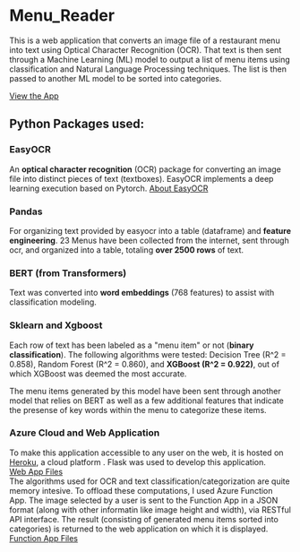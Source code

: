 # Menu_Reader

This is a web application that converts an image file of a restaurant menu into text using Optical Character Recognition (OCR). 
That text is then sent through a Machine Learning (ML) model to output a list of menu items using classification and Natural Language Processing techniques. 
The list is then passed to another ML model to be sorted into categories.

[View the App](https://menu-reader-1ada6a994a40.herokuapp.com/)

## Python Packages used:

### EasyOCR
An **optical character recognition** (OCR) package for converting an image file into distinct pieces of text (textboxes).
EasyOCR implements a deep learning execution based on Pytorch.
[About EasyOCR](https://github.com/JaidedAI/EasyOCR)
### Pandas
For organizing text provided by easyocr into a table (dataframe) and **feature engineering**. 
23 Menus have been collected from the internet, sent through ocr, and organized into a table, totaling **over 2500 rows** of text. 
### BERT (from Transformers)
Text was converted into **word embeddings** (768 features) to assist with classification modeling.  
### Sklearn and Xgboost
Each row of text has been labeled as a "menu item" or not (**binary classification**). The following algorithms were tested: Decision Tree (R^2 = 0.858), 
Random Forest (R^2 = 0.860), and **XGBoost (R^2 = 0.922)**, out of which XGBoost was deemed the most accurate. 

The menu items generated by this model have been sent through another model that relies on BERT as well as a few additional features that indicate the presense of key words within the menu to categorize these items. 

### Azure Cloud and Web Application

To make this application accessible to any user on the web, it is hosted on [Heroku](https://heroku.com), a cloud platform . Flask was used to develop this application. <br>
[Web App Files](https://github.com/AlexBandurin/Menu_Reader/tree/master/menu_reader_app) <br>
The algorithms used for OCR and text classification/categorization are quite memory intesive. To offload these computations, I used Azure Function App.
The image selected by a user is sent to the Function App in a JSON format (along with other informatin like image height and width), via RESTful API interface. 
The result (consisting of generated menu items sorted into categories) is returned to the web application on which it is displayed. <br>
[Function App Files](https://github.com/AlexBandurin/Menu_Reader/tree/master/menu_function) 


<!---
The following features were used for classification:
- Text (word embeddings)
- width (width of text box)
- height (height of text box)
- uppercase (number of uppercase characters present in text)
- chars (number of characters)
- words (number of words)
- periods (number of periods)
- period_btw_numbers (count of periods between 2 numerical characters)
- number_end (count of numerical character at the end of text)
- numbers (number of numerical characters)
- commas (number of commas)
- exclamation (number of exclamation marks)
- question (number of numerical characters)
- colons (number of colons)
- underscores (number of underscores)
- dollar (number of dollar signs)
- punctuation (number of other punctuation characters)
- 2_periods_cnt	Item (count of 2 consecutive periods)
<br></br>
-->

